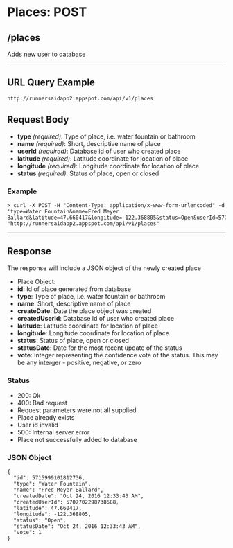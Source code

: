 # Places: POST

## /places

Adds new user to database

---

## URL Query Example

```
http://runnersaidapp2.appspot.com/api/v1/places
```

## Request Body

 - **type** *(required)*: Type of place, i.e. water fountain or bathroom
 - **name** *(required)*: Short, descriptive name of place
 - **userId** *(required)*: Database id of user who created place
 - **latitude** *(required)*: Latitude coordinate for location of place
 - **longitude** *(required)*: Longitude coordinate for location of place
 - **status** *(required)*: Status of place, open or closed


### Example

```
> curl -X POST -H "Content-Type: application/x-www-form-urlencoded" -d 'type=Water Fountain&name=Fred Meyer Ballard&latitude=47.660417&longitude=-122.368805&status=Open&userId=5707702298738688' "http://runnersaidapp2.appspot.com/api/v1/places"
```

---

## Response

The response will include a JSON object of the newly created place

- Place Object:
 - **id**: Id of place generated from database
 - **type**: Type of place, i.e. water fountain or bathroom
 - **name**: Short, descriptive name of place
 - **createDate**: Date the place object was created
 - **createdUserId**: Database id of user who created place
 - **latitude**: Latitude coordinate for location of place
 - **longitude**: Longitude coordinate for location of place
 - **status**: Status of place, open or closed
 - **statusDate**: Date for the most recent update of the status
 - **vote**: Integer representing the confidence vote of the status. This may be any interger - positive, negative, or zero

### Status
- 200: Ok
- 400: Bad request
 - Request parameters were not all supplied
 - Place already exists
 - User id invalid
- 500: Internal server error
 - Place not successfully added to database


### JSON Object

```
{
  "id": 5715999101812736,
  "type": "Water Fountain",
  "name": "Fred Meyer Ballard",
  "createdDate": "Oct 24, 2016 12:33:43 AM",
  "createdUserId": 5707702298738688,
  "latitude": 47.660417,
  "longitude": -122.368805,
  "status": "Open",
  "statusDate": "Oct 24, 2016 12:33:43 AM",
  "vote": 1
}
```